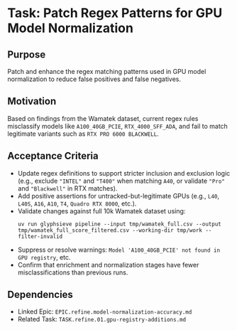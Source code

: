 # Task: Patch Regex Patterns for GPU Model Normalization

## Purpose
Patch and enhance the regex matching patterns used in GPU model normalization to reduce false positives and false negatives.

## Motivation
Based on findings from the Wamatek dataset, current regex rules misclassify models like `A100_40GB_PCIE`, `RTX_4000_SFF_ADA`, and fail to match legitimate variants such as `RTX PRO 6000 BLACKWELL`.

## Acceptance Criteria
- Update regex definitions to support stricter inclusion and exclusion logic (e.g., exclude `"INTEL"` and `"T400"` when matching `A40`, or validate `"Pro"` and `"Blackwell"` in RTX matches).
- Add positive assertions for untracked-but-legitimate GPUs (e.g., `L40`, `L40S`, `A16`, `A10`, `T4`, `Quadro RTX 8000`, etc.).
- Validate changes against full 10k Wamatek dataset using:
  ```
  uv run glyphsieve pipeline --input tmp/wamatek_full.csv --output tmp/wamatek_full_score_filtered.csv --working-dir tmp/work --filter-invalid
  ```
- Suppress or resolve warnings: `Model 'A100_40GB_PCIE' not found in GPU registry`, etc.
- Confirm that enrichment and normalization stages have fewer misclassifications than previous runs.

## Dependencies
- Linked Epic: `EPIC.refine.model-normalization-accuracy.md`
- Related Task: `TASK.refine.01.gpu-registry-additions.md`
